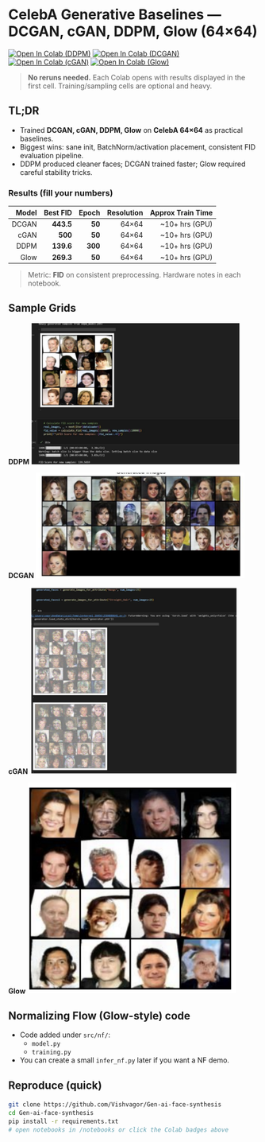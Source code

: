 # CelebA Generative Baselines — DCGAN, cGAN, DDPM, Glow (64×64)

[![Open In Colab (DDPM)](https://colab.research.google.com/assets/colab-badge.svg)](https://colab.research.google.com/github/Vishvagor/Gen-ai-face-synthesis/blob/main/notebooks/ddpm_celeba.ipynb)
[![Open In Colab (DCGAN)](https://colab.research.google.com/assets/colab-badge.svg)](https://colab.research.google.com/github/Vishvagor/Gen-ai-face-synthesis/blob/main/notebooks/dcgan_celeba.ipynb)
[![Open In Colab (cGAN)](https://colab.research.google.com/assets/colab-badge.svg)](https://colab.research.google.com/github/Vishvagor/Gen-ai-face-synthesis/blob/main/notebooks/cgan_celeba.ipynb)
[![Open In Colab (Glow)](https://colab.research.google.com/assets/colab-badge.svg)](https://colab.research.google.com/github/Vishvagor/Gen-ai-face-synthesis/blob/main/notebooks/glow_celeba.ipynb)

> **No reruns needed.** Each Colab opens with results displayed in the first cell. Training/sampling cells are optional and heavy.

## TL;DR
- Trained **DCGAN, cGAN, DDPM, Glow** on **CelebA 64×64** as practical baselines.
- Biggest wins: sane init, BatchNorm/activation placement, consistent FID evaluation pipeline.
- DDPM produced cleaner faces; DCGAN trained faster; Glow required careful stability tricks.

### Results (fill your numbers)
| Model | Best FID | Epoch | Resolution | Approx Train Time |
|------:|---------:|------:|-----------:|------------------:|
| DCGAN | **443.5**| **50**| 64×64      |  ~10+ hrs (GPU)   |
| cGAN  | **500**  | **50**| 64×64      |  ~10+ hrs (GPU)   |
| DDPM  | **139.6**| **300**| 64×64     | ~10+ hrs (GPU)   |
| Glow  | **269.3**| **50** | 64×64     | ~10+ hrs (GPU)   |

> Metric: **FID** on consistent preprocessing. Hardware notes in each notebook.

## Sample Grids
**DDPM**
<img src="assests/ddpm_grid.png" width="420"/>

**DCGAN**
<img src="assests/dcgan_grid.png" width="420"/>

**cGAN**
<img src="assests/cgan_grid.png" width="420"/>

**Glow**
<img src="assests/glow_grid.png" width="420"/>

<!-- Optional: FID curves if you have them
## FID snapshots
<img src="assets/ddpm_fid.png" width="360"/> <img src="assets/dcgan_fid.png" width="360"/>
-->

## Normalizing Flow (Glow-style) code
- Code added under `src/nf/`:
  - `model.py`
  - `training.py`
- You can create a small `infer_nf.py` later if you want a NF demo.

## Reproduce (quick)
```bash
git clone https://github.com/Vishvagor/Gen-ai-face-synthesis
cd Gen-ai-face-synthesis
pip install -r requirements.txt
# open notebooks in /notebooks or click the Colab badges above



